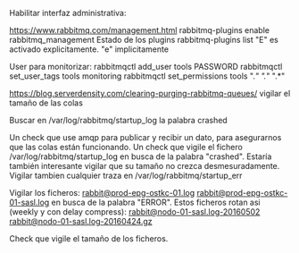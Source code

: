 Habilitar interfaz administrativa:

https://www.rabbitmq.com/management.html
rabbitmq-plugins enable rabbitmq_management
Estado de los plugins
rabbitmq-plugins list
  "E" es activado explicitamente. "e" implicitamente


User para monitorizar:
rabbitmqctl add_user tools PASSWORD
rabbitmqctl set_user_tags tools monitoring
rabbitmqctl set_permissions tools ".*" ".*" ".*"



https://blog.serverdensity.com/clearing-purging-rabbitmq-queues/
vigilar el tamaño de las colas

Buscar en /var/log/rabbitmq/startup_log la palabra crashed

Un check que use amqp para publicar y recibir un dato, para asegurarnos que las colas están funcionando.
Un check que vigile el fichero /var/log/rabbitmq/startup_log en busca de la palabra "crashed". Estaría también interesante vigilar que su tamaño no crezca desmesuradamente.
Vigilar tambien cualquier traza en /var/log/rabbitmq/startup_err
 
Vigilar los ficheros:
rabbit@prod-epg-ostkc-01.log
rabbit@prod-epg-ostkc-01-sasl.log
en busca de la palabra "ERROR".
Estos ficheros rotan asi (weekly y con delay compress):
rabbit@nodo-01-sasl.log-20160502
rabbit@nodo-01-sasl.log-20160424.gz
 
Check que vigile el tamaño de los ficheros.
